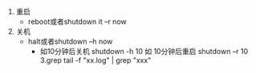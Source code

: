 1. 重启
    * reboot或者shutdown it –r now
2. 关机
    * halt或者shutdown –h now
        * 如10分钟后关机 shutdown -h 10 如 10分钟后重启 shutdown –r 10
3.grep
    tail -f "xx.log" | grep "xxx"